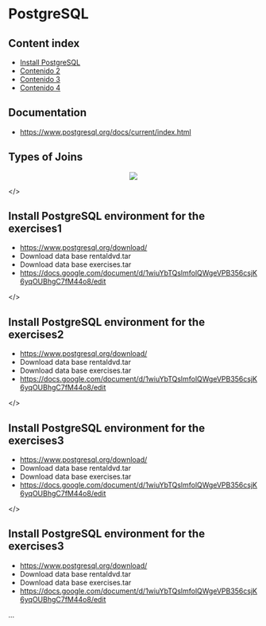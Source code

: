 # PostgreSQL

## Content index
* [Install PostgreSQL](#item1)
* [Contenido 2](#item2)
* [Contenido 3](#item3)
* [Contenido 4](#item4)   

## Documentation
* https://www.postgresql.org/docs/current/index.html  

## Types of Joins
<p align="center">
  <img src="https://user-images.githubusercontent.com/59533087/211632361-3d17caa8-d1a6-4b35-af49-6656485770f8.png">
</p>

<a name="item1"></>
## Install PostgreSQL environment for the exercises1
* https://www.postgresql.org/download/
* Download data base rentaldvd.tar  
* Download data base exercises.tar 
* https://docs.google.com/document/d/1wiuYbTQslmfolQWgeVPB356csjK6yqOUBhgC7fM44o8/edit


<a name="item2"></>
## Install PostgreSQL environment for the exercises2
* https://www.postgresql.org/download/
* Download data base rentaldvd.tar  
* Download data base exercises.tar 
* https://docs.google.com/document/d/1wiuYbTQslmfolQWgeVPB356csjK6yqOUBhgC7fM44o8/edit


<a name="item3"></>
## Install PostgreSQL environment for the exercises3
* https://www.postgresql.org/download/
* Download data base rentaldvd.tar  
* Download data base exercises.tar 
* https://docs.google.com/document/d/1wiuYbTQslmfolQWgeVPB356csjK6yqOUBhgC7fM44o8/edit


<a name="item3"></>
## Install PostgreSQL environment for the exercises3
* https://www.postgresql.org/download/
* Download data base rentaldvd.tar  
* Download data base exercises.tar 
* https://docs.google.com/document/d/1wiuYbTQslmfolQWgeVPB356csjK6yqOUBhgC7fM44o8/edit


...
